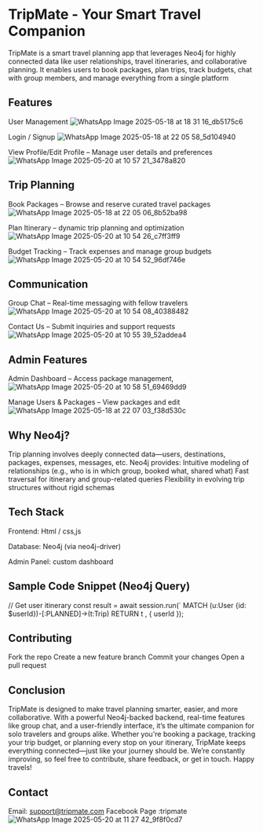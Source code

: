 # TripMate - Your Smart Travel Companion
TripMate is a smart travel planning app that leverages Neo4j for highly connected data like user relationships, travel itineraries, and collaborative planning. It enables users to book packages, plan trips, track budgets, chat with group members, and manage everything from a single platform

## Features
User Management
![WhatsApp Image 2025-05-18 at 18 31 16_db5175c6](https://github.com/user-attachments/assets/a9102134-25e8-4a0b-b4f1-31247aebd0fd)

Login / Signup 
![WhatsApp Image 2025-05-18 at 22 05 58_5d104940](https://github.com/user-attachments/assets/949c63b8-8d7a-4c50-9c63-68c135e797aa)

View Profile/Edit Profile – Manage user details and preferences
![WhatsApp Image 2025-05-20 at 10 57 21_3478a820](https://github.com/user-attachments/assets/4578f04f-c7d2-457c-9a7c-32a1e6c9b117)

## Trip Planning
Book Packages – Browse and reserve curated travel packages
![WhatsApp Image 2025-05-18 at 22 05 06_8b52ba98](https://github.com/user-attachments/assets/a9f2e176-8aee-4671-ae0d-92878eaa39d3)

Plan Itinerary – dynamic trip planning and optimization
![WhatsApp Image 2025-05-20 at 10 54 26_c7ff3ff9](https://github.com/user-attachments/assets/c5e98261-5c41-4ae4-95e0-d527f2e128be)

Budget Tracking – Track expenses and manage group budgets
![WhatsApp Image 2025-05-20 at 10 54 52_96df746e](https://github.com/user-attachments/assets/1e571f67-3fd5-4105-9525-f8cb527b22c0)


## Communication
Group Chat – Real-time messaging with fellow travelers
![WhatsApp Image 2025-05-20 at 10 54 08_40388482](https://github.com/user-attachments/assets/4c966912-9e1f-41e6-8638-2f5a09ce4f67)

Contact Us – Submit inquiries and support requests
![WhatsApp Image 2025-05-20 at 10 55 39_52addea4](https://github.com/user-attachments/assets/cb6cd92b-0068-4001-8463-071382e0cda4)


## Admin Features
Admin Dashboard – Access  package management, 
![WhatsApp Image 2025-05-20 at 10 58 51_69469dd9](https://github.com/user-attachments/assets/d38e28b2-0579-4324-a49c-e2e96cc17d80)

Manage Users & Packages – View  packages and edit 
![WhatsApp Image 2025-05-18 at 22 07 03_f38d530c](https://github.com/user-attachments/assets/e38c74ff-6ef6-4518-90c6-e89437cdacf4)


## Why Neo4j?
Trip planning involves deeply connected data—users, destinations, packages, expenses, messages, etc. Neo4j provides:
Intuitive modeling of relationships (e.g., who is in which group, booked what, shared what)
Fast traversal for itinerary and group-related queries
Flexibility in evolving trip structures without rigid schemas

## Tech Stack
Frontend: Html / css,js

Database: Neo4j (via neo4j-driver)

Admin Panel: custom dashboard

## Sample Code Snippet (Neo4j Query)
// Get user itinerary
const result = await session.run(`
  MATCH (u:User {id: $userId})-[:PLANNED]->(t:Trip)
  RETURN t
, { userId });

##  Contributing
Fork the repo
Create a new feature branch
Commit your changes
Open a pull request

## Conclusion
TripMate is designed to make travel planning smarter, easier, and more collaborative. With a powerful Neo4j-backed backend, real-time features like group chat, and a user-friendly interface, it’s the ultimate companion for solo travelers and groups alike.
Whether you're booking a package, tracking your trip budget, or planning every stop on your itinerary, TripMate keeps everything connected—just like your journey should be.
We’re constantly improving, so feel free to contribute, share feedback, or get in touch. Happy travels!

## Contact
Email: support@tripmate.com
Facebook Page :tripmate
![WhatsApp Image 2025-05-20 at 11 27 42_9f8f0cd7](https://github.com/user-attachments/assets/77981aab-00ff-4317-b25d-88e46ada2f9a)

